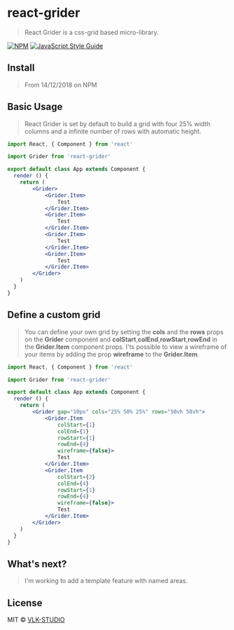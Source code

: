 # react-grider

> React Grider is a css-grid based micro-library.

[![NPM](https://img.shields.io/npm/v/react-grider.svg)](https://www.npmjs.com/package/react-grider) [![JavaScript Style Guide](https://img.shields.io/badge/code_style-standard-brightgreen.svg)](https://standardjs.com)

## Install

> From 14/12/2018 on NPM
<!-- ```bash
npm install --save react-grider
``` -->

## Basic Usage

> React Grider is set by default to build a grid with four 25% width columns and a infinite number of rows with automatic height.

```jsx
import React, { Component } from 'react'

import Grider from 'react-grider'

export default class App extends Component {
  render () {
    return (
        <Grider>
            <Grider.Item>
                Test
            </Grider.Item>
            <Grider.Item>
                Test
            </Grider.Item>
            <Grider.Item>
                Test
            </Grider.Item>
            <Grider.Item>
                Test
            </Grider.Item>
        </Grider>
    )
  }
}
```

## Define a custom grid

> You can define your own grid by setting the **cols** and  the **rows** props on the **Grider** component and **colStart**,**colEnd**,**rowStart**,**rowEnd** in the **Grider.Item** component props. I'ts possible to view a wireframe of your items by adding the prop **wireframe** to the **Grider.Item**.

```jsx
import React, { Component } from 'react'

import Grider from 'react-grider'

export default class App extends Component {
  render () {
    return (
        <Grider gap="10px" cols="25% 50% 25%" rows="50vh 50vh">
            <Grider.Item 
                colStart={1}
                colEnd={1}
                rowStart={1} 
                rowEnd={4}
                wireframe={false}>
                Test
            </Grider.Item>
            <Grider.Item 
                colStart={2}
                colEnd={4}
                rowStart={1} 
                rowEnd={4}
                wireframe={false}>
                Test
            </Grider.Item>
        </Grider>
    )
  }
}
```
## What's next?

> I'm working to add a template feature with named areas.

## License

MIT © [VLK-STUDIO](https://github.com/VLK-STUDIO)
